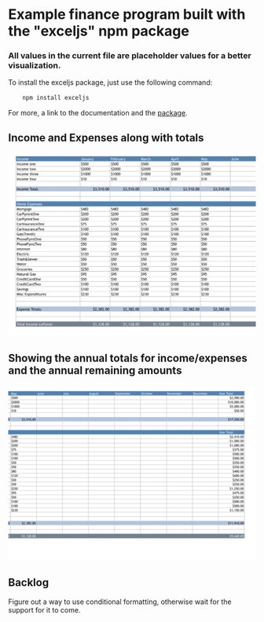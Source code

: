 # Example finance program built with the "exceljs" npm package

### All values in the current file are placeholder values for a better visualization. 

To install the exceljs package, just use the following command:

```bash
    npm install exceljs
```

For more, a link to the documentation and the <a href="https://www.npmjs.com/package/exceljs">package</a>. 

## Income and Expenses along with totals 
<img src="./images/First.png">


## Showing the annual totals for income/expenses and the annual remaining amounts
<img src="./images/Second.png">

## Backlog

Figure out a way to use conditional formatting, otherwise wait for the support for it to come.

##